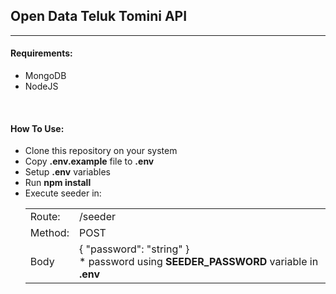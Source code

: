 <h2>Open Data Teluk Tomini API</h2>
<hr />
<h4>Requirements:</h4>

<ul>
    <li>MongoDB</li>
    <li>NodeJS</li>
</ul>

<br />
<h4>How To Use:</h4>

<ul>
    <li>Clone this repository on your system</li>
    <li>Copy <strong>.env.example</strong> file to <strong>.env</strong></li>
    <li>Setup <strong>.env</strong> variables</li>
    <li>Run <strong>npm install</strong></li>
    <li>Execute seeder in:
    <br>
    <table style="width: 100%">
        <tbody>
            <tr>
                <td>Route:</td>
                <td>/seeder</td>
            </tr>
            <tr>
                <td>Method:</td>
                <td>POST</td>
            </tr>
            <tr>
                <td>Body</td>
                <td>
                    { "password": "string" }
                    <br />
                    * password using <strong>SEEDER_PASSWORD</strong> variable in <strong>.env</strong>
                </td>
            </tr>
        </tbody>
    </table>
    </li>
</ul>
